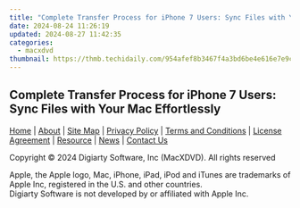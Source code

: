 ```yaml
---
title: "Complete Transfer Process for iPhone 7 Users: Sync Files with Your Mac Effortlessly"
date: 2024-08-24 11:26:19
updated: 2024-08-27 11:42:35
categories:
  - macxdvd
thumbnail: https://thmb.techidaily.com/954afef8b3467f4a3bd6be4e616e7e9c0c40d6a5dfa6d1b3e758e9ac9f354ba6.jpg
---
```


## Complete Transfer Process for iPhone 7 Users: Sync Files with Your Mac Effortlessly

[Home](https://tools.techidaily.com/macxdvd/products/) | [About](https://tools.techidaily.com/macxdvd/products/) | [Site Map](https://tools.techidaily.com/macxdvd/products/) | [Privacy Policy](https://tools.techidaily.com/macxdvd/products/) | [Terms and Conditions](https://tools.techidaily.com/macxdvd/products/) | [License Agreement](https://tools.techidaily.com/macxdvd/products/) | [Resource](https://tools.techidaily.com/macxdvd/products/) | [News](https://tools.techidaily.com/macxdvd/products/) | [Contact Us](https://tools.techidaily.com/macxdvd/products/)

Copyright © 2024 Digiarty Software, Inc (MacXDVD). All rights reserved

Apple, the Apple logo, Mac, iPhone, iPad, iPod and iTunes are trademarks of Apple Inc, registered in the U.S. and other countries.  
Digiarty Software is not developed by or affiliated with Apple Inc.

<ins class="adsbygoogle"
     style="display:block"
     data-ad-format="autorelaxed"
     data-ad-client="ca-pub-7571918770474297"
     data-ad-slot="1223367746"></ins>



<ins class="adsbygoogle"
     style="display:block"
     data-ad-client="ca-pub-7571918770474297"
     data-ad-slot="8358498916"
     data-ad-format="auto"
     data-full-width-responsive="true"></ins>
